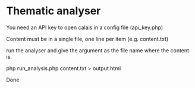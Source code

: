 Thematic analyser
=================

You need an API key to open calais in a config file (api_key.php)

<?php 
	
	$APIKEY = "";

?>


Content must be in a single file, one line per item (e.g. content.txt)

run the analyser and give the argument as the file name where the content is.

php run_analysis.php content.txt > output.html

Done
